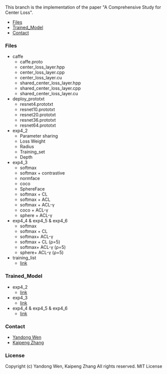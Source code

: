 This branch is the implementation of the paper "A Comprehensive Study for Center Loss".

* [Files](#files)
* [Trained_Model](#trained_model)
* [Contact](#contact)

### Files
- caffe
  * caffe.proto
  * center_loss_layer.hpp
  * center_loss_layer.cpp
  * center_loss_layer.cu
  * shared_center_loss_layer.hpp
  * shared_center_loss_layer.cpp
  * shared_center_loss_layer.cu  
- deploy_prototxt
  * resnet4.prototxt
  * resnet10.prototxt
  * resnet20.prototxt
  * resnet36.prototxt
  * resnet64.prototxt
- exp4_2
  * Parameter sharing
  * Loss Weight
  * Radius
  * Training_set
  * Depth
- exp4_3
  * softmax
  * softmax + contrastive
  * normface
  * coco
  * SphereFace
  * softmax + CL
  * softmax + ACL
  * softmax + ACL-γ
  * coco + ACL-γ
  * sphere + ACL-γ
- exp4_4 & exp4_5 & exp4_6
  * softmax
  * softmax + CL
  * softmax+ ACL-γ
  * softmax + CL (ρ=5)
  * softmax+ ACL-γ (ρ=5)
  * sphere+ ACL-γ (ρ=5)
- training_list
  * [link](https://drive.google.com/open?id=1RGchdWY-Yjz4kqB2kqj15jseK90NB3Rn)

### Trained_Model
- exp4_2
  * [link](https://drive.google.com/open?id=1w-Tx-N8jDEXsOi_akPPTN-jZcRC-21FP)
- exp4_3
  * [link](https://drive.google.com/open?id=1WMPbY_dwqs1jeyVu6wy1OqdykfTgkCWw)
- exp4_4 & exp4_5 & exp4_6
  * [link](https://drive.google.com/open?id=1yZdA-CGVgb07brunz8reJVE2jRaKzhIL)

### Contact 
- [Yandong Wen](http://ydwen.github.io/)
- [Kaipeng Zhang](http://kpzhang93.github.io/)


### License
Copyright (c) Yandong Wen, Kaipeng Zhang
All rights reserved.
MIT License
